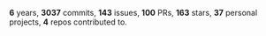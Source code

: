 **6** years, **3037** commits, **143** issues, **100** PRs, **163** stars, **37** personal projects, **4** repos contributed to.
